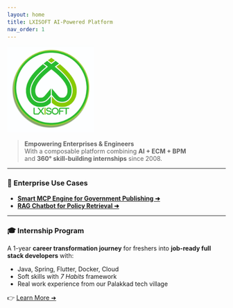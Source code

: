 ```yaml
---
layout: home
title: LXISOFT AI-Powered Platform
nav_order: 1
---
```


<img src="assets/images/logo.jpg" alt="LXISOFT Logo" width="200">


> **Empowering Enterprises & Engineers**  
> With a composable platform combining **AI + ECM + BPM**  
> and **360° skill-building internships** since 2008.

---

### 🚀 Enterprise Use Cases

- **[Smart MCP Engine for Government Publishing ➜](product-mcp.md)**
- **[RAG Chatbot for Policy Retrieval ➜](product-rag.md)**

---

### 🎓 Internship Program

A 1-year **career transformation journey** for freshers into **job-ready full stack developers** with:
- Java, Spring, Flutter, Docker, Cloud
- Soft skills with *7 Habits* framework
- Real work experience from our Palakkad tech village

👉 [Learn More ➜](internship.md)

